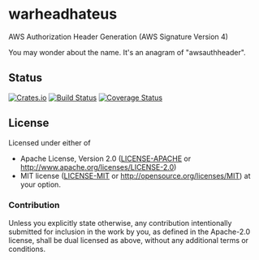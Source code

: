# warheadhateus
AWS Authorization Header Generation (AWS Signature Version 4)

You may wonder about the name.  It's an anagram of "awsauthheader".

## Status
[![Crates.io](https://img.shields.io/crates/v/warheadhateus.svg)](https://crates.io/crates/warheadhateus)
[![Build Status](https://travis-ci.org/rustyhorde/warheadhateus.svg?branch=0.2.0)](https://travis-ci.org/rustyhorde/warheadhateus)
[![Coverage Status](https://coveralls.io/repos/github/rustyhorde/warheadhateus/badge.svg?branch=0.2.0)](https://coveralls.io/github/rustyhorde/warheadhateus?branch=0.2.0)

## License

Licensed under either of
 * Apache License, Version 2.0 ([LICENSE-APACHE](LICENSE-APACHE) or http://www.apache.org/licenses/LICENSE-2.0)
 * MIT license ([LICENSE-MIT](LICENSE-MIT) or http://opensource.org/licenses/MIT)
at your option.

### Contribution

Unless you explicitly state otherwise, any contribution intentionally submitted
for inclusion in the work by you, as defined in the Apache-2.0 license, shall be dual licensed as above, without any
additional terms or conditions.
